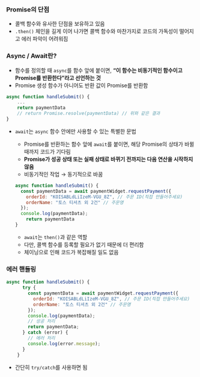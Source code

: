 ### Promise의 단점

- 콜백 함수와 유사한 단점을 보유하고 있음
- `.then()` 체인을 길게 이어 나가면 콜백 함수와 마찬가지로 코드의 가독성이 떨어지고 에러 파악이 어려워짐

### Async / Await란?

- 함수를 정의할 때 `async`를 함수 앞에 붙이면, **“이 함수는 비동기적인 함수이고 Promise를 반환한다”라고 선언하는 것**
- Promise 생성 함수가 아니어도 반환 값이 Promise를 반환함

```jsx
async function handleSubmit() {
	...
	return paymentData
	// return Promise.resolve(paymentData) // 위와 같은 결과
}
```

- `await`는 `async` 함수 안에만 사용할 수 있는 특별한 문법
    - Promise를 반환하는 함수 앞에 `await`를 붙이면, 해당 Promise의 상태가 바뀔 때까지 코드가 기다림
    - **Promise가 성공 상태 또는 실패 상태로 바뀌기 전까지는 다음 연산을 시작하지 않음**
    - 비동기적인 작업 → 동기적으로 바꿈
    
    ```jsx
    async function handleSubmit() {
      const paymentData = await paymentWidget.requestPayment({
        orderId: "KOISABLdLiIzeM-VGU_8Z", // 주문 ID(직접 만들어주세요)
        orderName: "토스 티셔츠 외 2건" // 주문명
      });
      console.log(paymentData);
    	return paymentData
    }
    ```
    
    - `await`는 `then()`과 같은 역할
    - 다만, 콜백 함수를 등록할 필요가 없기 때문에 더 편리함
    - 체이닝으로 인해 코드가 복잡해질 일도 없음

### 에러 핸들링

```jsx
async function handleSubmit() {
      try {
        const paymentData = await paymentWidget.requestPayment({
          orderId: "KOISABLdLiIzeM-VGU_8Z", // 주문 ID(직접 만들어주세요)
          orderName: "토스 티셔츠 외 2건" // 주문명
        });
		console.log(paymentData);
        // 성공 처리
        return paymentData;
      } catch (error) {
        // 에러 처리
        console.log(error.message);
      }
    }
```

- 간단히 `try/catch`를 사용하면 됨
